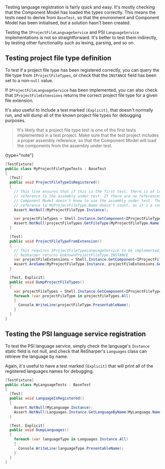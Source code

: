 [//]: # (title: Testing)

Testing language registration is fairly quick and easy. It's mostly checking that the Component Model has loaded the types correctly. This means the tests need to derive from `BaseTest`, so that the environment and Component Model has been initialised, but a solution hasn't been created.

Testing the `IProjectFileLanguageService` and PSI `LanguageService` implementations is not so straightforward. It's better to test them indirectly, by testing other functionality such as lexing, parsing, and so on.

## Testing project file type definition

To test if a project file type has been registered correctly, you can query the file type from `IProjectFileTypes`, or check that the `INSTANCE` field has been set to a non-`null` value.

If `IProjectFileLanguageService` has been implemented, you can also check that `IProjectFileExtensions` returns the correct project file type for a given file extension.

It's also useful to include a test marked `[Explicit]`, that doesn't normally run, and will dump all of the known project file types for debugging purposes.

 >  It's likely that a project file type test is one of the first tests implemented in a test project. Make sure that the test project includes a proper assembly reference, so that the Component Model will load the components from the assembly under test.
 >
 {type="note"}

```csharp
[TestFixture]
public class MyProjectFileTypeTests : BaseTest
{
  [Test]
  public void ProjectFileTypeIsRegistered()
  {
    // This line ensures that if this is the first test, there is at least one
    // reference to the assembly under test. If there are no references, the
    // Component Model doesn't know to use the assembly under test. The
    // reference to MyProjectFileType.Name doesn't count, as it's a const.
    Assert.NotNull(MyProjectFileType.Instance);

    var projectFileTypes = Shell.Instance.GetComponent<IProjectFileTypes>();
    Assert.NotNull(projectFileTypes.GetFileType(MyProjectFileType.Name));
  }

  [Test]
  public void ProjectFileTypeFromExtension()
  {
    // This requires IProjectFileTypeLanguageService to be implemented, otherwise
    // ReSharper returns UnknownProjectFileType.INSTANCE
    var projectFileExtensions = Shell.Instance.GetComponent<IProjectFileExtensions>();
    Assert.AreSame(MyProjectFileType.Instance, projectFileExtensions.GetFileType(MyProjectFileType.MY_EXTENSION));
  }

  [Test, Explicit]
  public void DumpProjectFileTypes()
  {
    var projectFileTypes = Shell.Instance.GetComponent<IProjectFileTypes>();
    foreach (var projectFileType in projectFileTypes.All)
    {
      Console.WriteLine(projectFileType.PresentableName);
    }
  }
}
```

## Testing the PSI language service registration

To test the PSI language service, simply check the language's `Instance` static field is not null, and check that ReSharper's `Languages` class can retrieve the language by name.

Again, it's useful to have a test marked `[Explicit]` that will print all of the registered languages names for debugging.

```csharp
[TestFixture]
public class MyLanguageTests : BaseTest
{
  [Test]
  public void LanguageIsRegistered()
  {
    Assert.NotNull(MyLanguage.Instance);
    Assert.NotNull(Languages.Instance.GetLanguageByName(MyLanguage.Name));
  }

  [Test, Explicit]
  public void DumpLanguages()
  {
    foreach (var languageType in Languages.Instance.All)
    {
      Console.WriteLine(languageType.PresentableName);
    }
  }
}
```